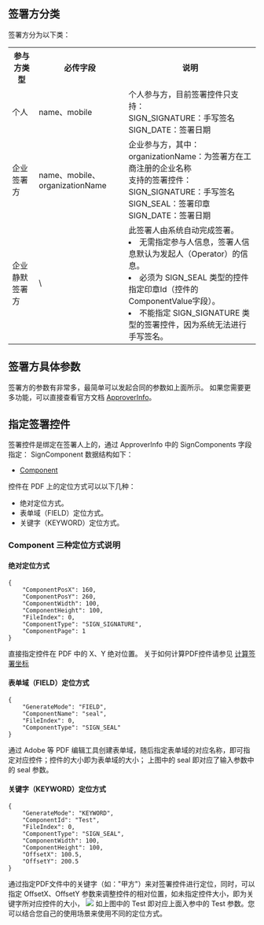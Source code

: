 ## 签署方分类
签署方分为以下类：
<table>
   <tr>
      <th width="0%" >参与方类型</td>
      <th width="0%" >必传字段</td>
      <th width="0%" >说明</td>
   </tr>
   <tr>
<td>个人</td>	
<td>name、mobile</td>	
<td>个人参与方，目前签署控件只支持：<br>SIGN_SIGNATURE：手写签名<br>SIGN_DATE：签署日期</td>
  </tr>
   <tr>
<td>企业签署方</td>	
<td>name、mobile、organizationName</td>	
<td>企业参与方，其中：
<br>organizationName：为签署方在工商注册的企业名称
<br>支持的签署控件：
<br>SIGN_SIGNATURE：手写签名
<br>SIGN_SEAL：签署印章<br>SIGN_DATE：签署日期</td>
  </tr>
   <tr>
<td>企业静默签署方	</td>
<td>\	</td>
<td>此签署人由系统自动完成签署。
<li>无需指定参与人信息，签署人信息默认为发起人（Operator）的信息。
<li>必须为 SIGN_SEAL 类型的控件指定印章Id（控件的ComponentValue字段）。
<li>不能指定 SIGN_SIGNATURE 类型的签署控件，因为系统无法进行手写签名。</td>
  </tr>
</table>

## 签署方具体参数
签署方的参数有非常多，最简单可以发起合同的参数如上面所示。
如果您需要更多功能，可以直接查看官方文档 [ApproverInfo](https://cloud.tencent.com/document/api/1323/70369#ApproverInfo)。


## 指定签署控件
签署控件是绑定在签署人上的，通过 ApproverInfo 中的 SignComponents 字段指定：
SignComponent 数据结构如下：
- [Component](https://cloud.tencent.com/document/api/1323/70369#Component)

控件在 PDF 上的定位方式可以以下几种：
- 绝对定位方式。
- 表单域（FIELD）定位方式。
- 关键字（KEYWORD）定位方式。

### Component 三种定位方式说明
#### 绝对定位方式
```plaintext
{
    "ComponentPosX": 160,
    "ComponentPosY": 260,
    "ComponentWidth": 100,
    "ComponentHeight": 100,
    "FileIndex": 0,
    "ComponentType": "SIGN_SIGNATURE",
    "ComponentPage": 1
}
```
直接指定控件在 PDF 中的 X、Y 绝对位置。
关于如何计算PDF控件请参见 [计算签署坐标](https://cloud.tencent.com/document/product/1323/78375)

#### 表单域（FIELD）定位方式
```plaintext
{
    "GenerateMode": "FIELD",
    "ComponentName": "seal",
    "FileIndex": 0,
    "ComponentType": "SIGN_SEAL"
}
```
通过 Adobe 等 PDF 编辑工具创建表单域，随后指定表单域的对应名称，即可指定对应控件；控件的大小即为表单域的大小；
上图中的 seal 即对应了输入参数中的 seal 参数。

#### 关键字（KEYWORD）定位方式
```plaintext
{
    "GenerateMode": "KEYWORD",
    "ComponentId": "Test",
    "FileIndex": 0,
    "ComponentType": "SIGN_SEAL",
    "ComponentWidth": 100,
    "ComponentHeight": 100,
    "OffsetX": 100.5,
    "OffsetY": 200.5
}
```
通过指定PDF文件中的关键字（如："甲方"）来对签署控件进行定位，同时，可以指定 OffsetX、OffsetY 参数来调整控件的相对位置，如未指定控件大小，即为关键字所对应控件的大小，
![](https://qcloudimg.tencent-cloud.cn/raw/722d883311b366123211640e08f6251a.png)
如上图中的 Test 即对应上面入参中的 Test 参数。您可以结合您自己的使用场景来使用不同的定位方式。

